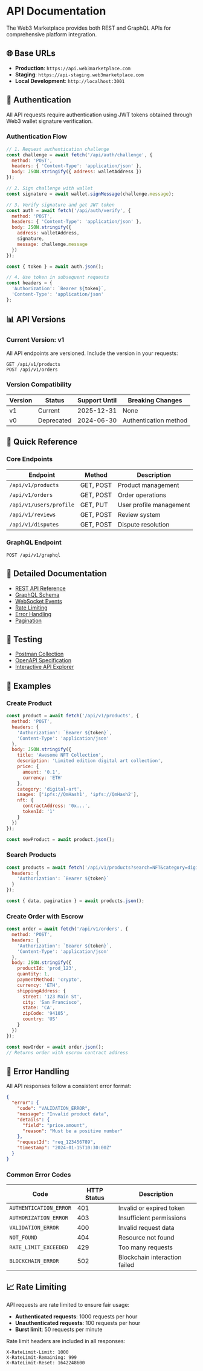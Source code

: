 # API Documentation

The Web3 Marketplace provides both REST and GraphQL APIs for comprehensive platform integration.

## 🌐 Base URLs

- **Production**: `https://api.web3marketplace.com`
- **Staging**: `https://api-staging.web3marketplace.com`
- **Local Development**: `http://localhost:3001`

## 🔐 Authentication

All API requests require authentication using JWT tokens obtained through Web3 wallet signature verification.

### Authentication Flow

```javascript
// 1. Request authentication challenge
const challenge = await fetch('/api/auth/challenge', {
  method: 'POST',
  headers: { 'Content-Type': 'application/json' },
  body: JSON.stringify({ address: walletAddress })
});

// 2. Sign challenge with wallet
const signature = await wallet.signMessage(challenge.message);

// 3. Verify signature and get JWT token
const auth = await fetch('/api/auth/verify', {
  method: 'POST',
  headers: { 'Content-Type': 'application/json' },
  body: JSON.stringify({ 
    address: walletAddress, 
    signature,
    message: challenge.message 
  })
});

const { token } = await auth.json();

// 4. Use token in subsequent requests
const headers = {
  'Authorization': `Bearer ${token}`,
  'Content-Type': 'application/json'
};
```

## 📊 API Versions

### Current Version: v1

All API endpoints are versioned. Include the version in your requests:

```
GET /api/v1/products
POST /api/v1/orders
```

### Version Compatibility

| Version | Status | Support Until | Breaking Changes |
|---------|--------|---------------|------------------|
| v1      | Current| 2025-12-31    | None             |
| v0      | Deprecated | 2024-06-30 | Authentication method |

## 🔗 Quick Reference

### Core Endpoints

| Endpoint | Method | Description |
|----------|--------|-------------|
| `/api/v1/products` | GET, POST | Product management |
| `/api/v1/orders` | GET, POST | Order operations |
| `/api/v1/users/profile` | GET, PUT | User profile management |
| `/api/v1/reviews` | GET, POST | Review system |
| `/api/v1/disputes` | GET, POST | Dispute resolution |

### GraphQL Endpoint

```
POST /api/v1/graphql
```

## 📖 Detailed Documentation

- [REST API Reference](./rest/README.md)
- [GraphQL Schema](./graphql/README.md)
- [WebSocket Events](./websocket/README.md)
- [Rate Limiting](./rate-limiting.md)
- [Error Handling](./error-handling.md)
- [Pagination](./pagination.md)

## 🧪 Testing

- [Postman Collection](./postman-collection.json)
- [OpenAPI Specification](./openapi.yaml)
- [Interactive API Explorer](./explorer.html)

## 📝 Examples

### Create Product

```javascript
const product = await fetch('/api/v1/products', {
  method: 'POST',
  headers: {
    'Authorization': `Bearer ${token}`,
    'Content-Type': 'application/json'
  },
  body: JSON.stringify({
    title: 'Awesome NFT Collection',
    description: 'Limited edition digital art collection',
    price: {
      amount: '0.1',
      currency: 'ETH'
    },
    category: 'digital-art',
    images: ['ipfs://QmHash1', 'ipfs://QmHash2'],
    nft: {
      contractAddress: '0x...',
      tokenId: '1'
    }
  })
});

const newProduct = await product.json();
```

### Search Products

```javascript
const products = await fetch('/api/v1/products?search=NFT&category=digital-art&minPrice=0.01&maxPrice=1.0&sort=price_asc&limit=20&offset=0', {
  headers: {
    'Authorization': `Bearer ${token}`
  }
});

const { data, pagination } = await products.json();
```

### Create Order with Escrow

```javascript
const order = await fetch('/api/v1/orders', {
  method: 'POST',
  headers: {
    'Authorization': `Bearer ${token}`,
    'Content-Type': 'application/json'
  },
  body: JSON.stringify({
    productId: 'prod_123',
    quantity: 1,
    paymentMethod: 'crypto',
    currency: 'ETH',
    shippingAddress: {
      street: '123 Main St',
      city: 'San Francisco',
      state: 'CA',
      zipCode: '94105',
      country: 'US'
    }
  })
});

const newOrder = await order.json();
// Returns order with escrow contract address
```

## 🚨 Error Handling

All API responses follow a consistent error format:

```json
{
  "error": {
    "code": "VALIDATION_ERROR",
    "message": "Invalid product data",
    "details": {
      "field": "price.amount",
      "reason": "Must be a positive number"
    },
    "requestId": "req_123456789",
    "timestamp": "2024-01-15T10:30:00Z"
  }
}
```

### Common Error Codes

| Code | HTTP Status | Description |
|------|-------------|-------------|
| `AUTHENTICATION_ERROR` | 401 | Invalid or expired token |
| `AUTHORIZATION_ERROR` | 403 | Insufficient permissions |
| `VALIDATION_ERROR` | 400 | Invalid request data |
| `NOT_FOUND` | 404 | Resource not found |
| `RATE_LIMIT_EXCEEDED` | 429 | Too many requests |
| `BLOCKCHAIN_ERROR` | 502 | Blockchain interaction failed |

## 📈 Rate Limiting

API requests are rate limited to ensure fair usage:

- **Authenticated requests**: 1000 requests per hour
- **Unauthenticated requests**: 100 requests per hour
- **Burst limit**: 50 requests per minute

Rate limit headers are included in all responses:

```
X-RateLimit-Limit: 1000
X-RateLimit-Remaining: 999
X-RateLimit-Reset: 1642248600
```